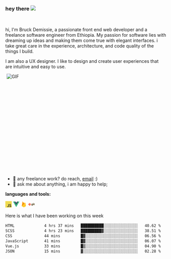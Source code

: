 ### hey there <img src="https://media.giphy.com/media/hvRJCLFzcasrR4ia7z/giphy.gif" width="25px">       

<br />

hi, I'm Bruck Demissie, a passionate  front end  web developer and a freelance software engineer from Ethiopia. My passion for software lies with dreaming up ideas and making them come true with elegant interfaces. i take great care in the experience, architecture, and code quality of the things I build.

I am also a UX designer. I like to design and create user experiences that are intuitive and easy to use.


  <img align="right" alt="GIF" src="https://github.com/abhisheknaiidu/abhisheknaiidu/blob/master/code.gif?raw=true" width="500" height="320" />
  
- 💼 any freelance work? do reach, [email](mailto:brucktafesse25@gmail.com) :)
- 💬 ask me about anything, i am happy to help;

**languages and tools:**  

<code><img height="20" src="https://raw.githubusercontent.com/github/explore/80688e429a7d4ef2fca1e82350fe8e3517d3494d/topics/javascript/javascript.png"></code>
<code><img height="20" src="https://raw.githubusercontent.com/github/explore/80688e429a7d4ef2fca1e82350fe8e3517d3494d/topics/vue/vue.png"></code>
<code><img height="20" src="https://raw.githubusercontent.com/github/explore/80688e429a7d4ef2fca1e82350fe8e3517d3494d/topics/firebase/firebase.png"></code>
<code><img height="20" src="https://raw.githubusercontent.com/github/explore/80688e429a7d4ef2fca1e82350fe8e3517d3494d/topics/git/git.png"></code>


Here is what I have been working on this week
<!--START_SECTION:waka-->

```text
HTML             4 hrs 37 mins   ██████████░░░░░░░░░░░░░░░   40.62 %
SCSS             4 hrs 23 mins   █████████▓░░░░░░░░░░░░░░░   38.51 %
CSS              44 mins         █▓░░░░░░░░░░░░░░░░░░░░░░░   06.56 %
JavaScript       41 mins         █▓░░░░░░░░░░░░░░░░░░░░░░░   06.07 %
Vue.js           33 mins         █▒░░░░░░░░░░░░░░░░░░░░░░░   04.90 %
JSON             15 mins         ▓░░░░░░░░░░░░░░░░░░░░░░░░   02.28 %
```

<!--END_SECTION:waka-->
